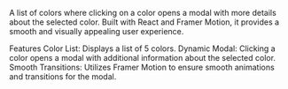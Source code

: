 A list of colors where clicking on a color opens a modal with more details about the selected color. Built with React and Framer Motion, it provides a smooth and visually appealing user experience.

Features
Color List: Displays a list of 5 colors.
Dynamic Modal: Clicking a color opens a modal with additional information about the selected color.
Smooth Transitions: Utilizes Framer Motion to ensure smooth animations and transitions for the modal.

